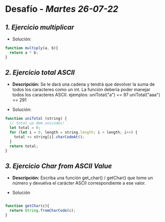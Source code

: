 # Desafío - *Martes 26-07-22*

## *1. Ejercicio multiplicar*

- Solución:

```javascript
function multiply(a, b){
  return a * b;
}
```
## *2. Ejercicio total ASCII*

- **Descripción:**
Se le dará una cadena y tendrá que devolver la suma de todos los caracteres como un int. La función debería poder manejar todos los caracteres ASCII.
ejemplos: uniTotal("a") == 97 uniTotal("aaa") == 291

- Solución:

```javascript
function uniTotal (string) {
  // total up dem unicodes!
  let total = 0;
  for (let i = 0, length = string.length; i < length; i++) {
    total += string[i].charCodeAt();
  }
  return total;
}
```

## *3. Ejercicio Char from ASCII Value*

- **Descripción:**
  Escriba una función get_char() / getChar() que tome un número y devuelva el carácter ASCII correspondiente a ese valor.
  
- Solución

```javascript

function getChar(c){
  return String.fromCharCode(c);
}
```
